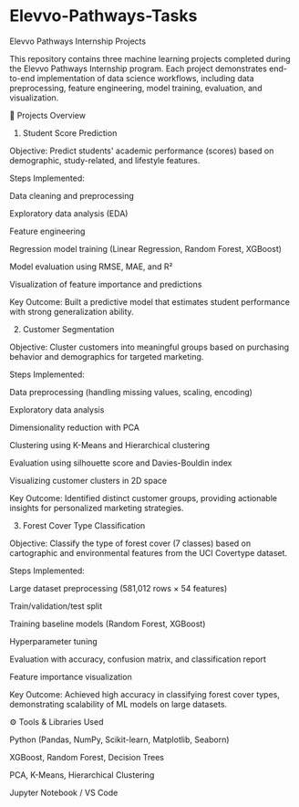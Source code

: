 # Elevvo-Pathways-Tasks
Elevvo Pathways Internship Projects

This repository contains three machine learning projects completed during the Elevvo Pathways Internship program. Each project demonstrates end-to-end implementation of data science workflows, including data preprocessing, feature engineering, model training, evaluation, and visualization.

📌 Projects Overview
1. Student Score Prediction

Objective:
Predict students' academic performance (scores) based on demographic, study-related, and lifestyle features.

Steps Implemented:

Data cleaning and preprocessing

Exploratory data analysis (EDA)

Feature engineering

Regression model training (Linear Regression, Random Forest, XGBoost)

Model evaluation using RMSE, MAE, and R²

Visualization of feature importance and predictions

Key Outcome:
Built a predictive model that estimates student performance with strong generalization ability.

2. Customer Segmentation

Objective:
Cluster customers into meaningful groups based on purchasing behavior and demographics for targeted marketing.

Steps Implemented:

Data preprocessing (handling missing values, scaling, encoding)

Exploratory data analysis

Dimensionality reduction with PCA

Clustering using K-Means and Hierarchical clustering

Evaluation using silhouette score and Davies-Bouldin index

Visualizing customer clusters in 2D space

Key Outcome:
Identified distinct customer groups, providing actionable insights for personalized marketing strategies.

3. Forest Cover Type Classification

Objective:
Classify the type of forest cover (7 classes) based on cartographic and environmental features from the UCI Covertype dataset.

Steps Implemented:

Large dataset preprocessing (581,012 rows × 54 features)

Train/validation/test split

Training baseline models (Random Forest, XGBoost)

Hyperparameter tuning

Evaluation with accuracy, confusion matrix, and classification report

Feature importance visualization

Key Outcome:
Achieved high accuracy in classifying forest cover types, demonstrating scalability of ML models on large datasets.

⚙️ Tools & Libraries Used

Python (Pandas, NumPy, Scikit-learn, Matplotlib, Seaborn)

XGBoost, Random Forest, Decision Trees

PCA, K-Means, Hierarchical Clustering

Jupyter Notebook / VS Code
